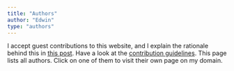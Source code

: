```yaml
---
title: "Authors"
author: "Edwin"
type: "authors"
---
```


I accept guest contributions to this website, and I explain the rationale behind this in [this post]({{<baseurl>}}/posts/27-website_purpose/).
Have a look at the [contribution guidelines]({{<baseurl>}}etc/contribution_guidelines).
This page lists all authors.
Click on one of them to visit their own page on my domain.
